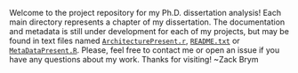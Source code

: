 Welcome to the project repository for my Ph.D. dissertation analysis! Each main directory represents a chapter of my dissertation. The documentation and metadata is still under development for each of my projects, but may be found  in text files named [`ArchitecturePresent.r`](https://github.com/weecology/branch-arch/blob/master/GeneralAllometry/ArchitecturePresent.r), [`README.txt`](https://github.com/weecology/branch-arch/blob/master/NC140/README.txt) or [`MetaDataPresent.R`](https://github.com/weecology/branch-arch/blob/master/UtahTarts/MetaDataPresent.R). Please, feel free to contact me or open an issue if you have any questions about my work. Thanks for visiting! ~Zack Brym